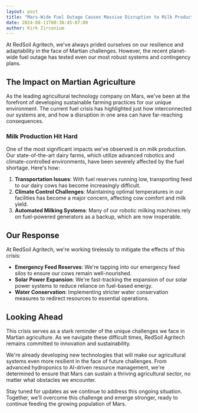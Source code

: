 ```yaml
---
layout: post
title: "Mars-Wide Fuel Outage Causes Massive Disruption to Milk Production"
date: 2024-08-11T00:38:45-07:00
author: Kirk Zirconium
---
```



At RedSoil Agritech, we've always prided ourselves on our resilience and adaptability in the face of Martian challenges. However, the recent planet-wide fuel outage has tested even our most robust systems and contingency plans.

## The Impact on Martian Agriculture

As the leading agricultural technology company on Mars, we've been at the forefront of developing sustainable farming practices for our unique environment. The current fuel crisis has highlighted just how interconnected our systems are, and how a disruption in one area can have far-reaching consequences.

### Milk Production Hit Hard

One of the most significant impacts we've observed is on milk production. Our state-of-the-art dairy farms, which utilize advanced robotics and climate-controlled environments, have been severely affected by the fuel shortage. Here's how:

1. **Transportation Issues**: With fuel reserves running low, transporting feed to our dairy cows has become increasingly difficult.
2. **Climate Control Challenges**: Maintaining optimal temperatures in our facilities has become a major concern, affecting cow comfort and milk yield.
3. **Automated Milking Systems**: Many of our robotic milking machines rely on fuel-powered generators as a backup, which are now inoperable.

## Our Response

At RedSoil Agritech, we're working tirelessly to mitigate the effects of this crisis:

- **Emergency Feed Reserves**: We're tapping into our emergency feed silos to ensure our cows remain well-nourished.
- **Solar Power Expansion**: We're fast-tracking the expansion of our solar power systems to reduce reliance on fuel-based energy.
- **Water Conservation**: Implementing stricter water conservation measures to redirect resources to essential operations.

## Looking Ahead

This crisis serves as a stark reminder of the unique challenges we face in Martian agriculture. As we navigate these difficult times, RedSoil Agritech remains committed to innovation and sustainability.

We're already developing new technologies that will make our agricultural systems even more resilient in the face of future challenges. From advanced hydroponics to AI-driven resource management, we're determined to ensure that Mars can sustain a thriving agricultural sector, no matter what obstacles we encounter.

Stay tuned for updates as we continue to address this ongoing situation. Together, we'll overcome this challenge and emerge stronger, ready to continue feeding the growing population of Mars.